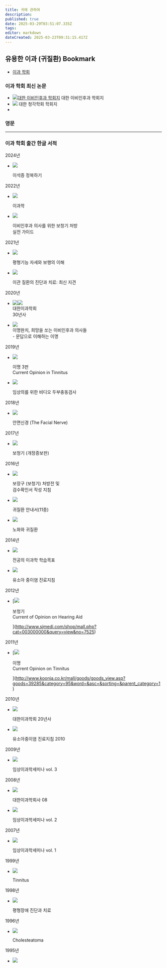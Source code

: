 ```yaml
---
title: 귀에 관하여
description: 
published: true
date: 2025-03-29T03:51:07.335Z
tags: 
editor: markdown
dateCreated: 2025-03-23T09:31:15.417Z
---
```


## 유용한 이과 (귀질환) Bookmark 


- [이과 학회](https://www.otologicalsociety.or.kr) 
### 이과 학회 최신 논문 

-   [![대한 이비인후과 학회지](https://www.otologicalsociety.or.kr/member/img/journal/han171106.jpg)](http://www.kjorl.org/) 대한 이비인후과 학회지 
-   [![](https://www.otologicalsociety.or.kr/member/img/journal/jao_171106.jpg)](https://www.ejao.org/) 대한 청각학회 학회지 
-   

### 영문 


---



### 이과 학회 출간 한글 서적 

2024년

- ![](https://www.otologicalsociety.or.kr/member/img/journal/2023_01.jpg)

  이석증 정복하기

2022년

- ![](https://www.otologicalsociety.or.kr/member/img/journal/2022_02.jpg)

  이과학

- ![](https://www.otologicalsociety.or.kr/member/img/journal/2022_01.jpg)

  이비인후과 의사를 위한 보청기 처방  
  실전 가이드

2021년

- ![](https://www.otologicalsociety.or.kr/member/img/journal/2021_01.jpg)

  평형기능 자세와 보행의 이해

- ![](https://www.otologicalsociety.or.kr/member/img/journal/2021_02_re.jpg)

  이관 질환의 진단과 치료: 최신 지견

2020년

-   ![](https://www.otologicalsociety.or.kr/member/img/30th-banner.jpg)![](https://www.otologicalsociety.or.kr/member/img/30th-banner_eng.jpg)  
    대한이과학회  
    30년사

-   ![](https://www.otologicalsociety.or.kr/member/img/book201218.png)  
    이명완치, 희망을 쏘는 이비인후과 의사들  
    \- 문답으로 이해하는 이명

2019년

- ![](https://www.otologicalsociety.or.kr/member/img/journal/2019_01.jpg)

  이명 3판  
  Current Opinion in Tinnitus

- ![](https://www.otologicalsociety.or.kr/member/img/journal/2019_07_1.jpg)

  임상의를 위한 비디오 두부충동검사

2018년

- ![](https://www.otologicalsociety.or.kr/member/img/journal/2018_07.jpg)

  안면신경 (The Facial Nerve)

2017년

- ![](https://www.otologicalsociety.or.kr/member/img/journal/2017_02.jpg)

  보청기 (개정증보판)

2016년

- ![](https://www.otologicalsociety.or.kr/member/img/journal/2016_03.gif)

  보장구 (보청기) 처방전 및  
  검수확인서 작성 지침

- ![](https://www.otologicalsociety.or.kr/member/img/journal/2016_02.gif)

  귀질환 안내서(11종)

- ![](https://www.otologicalsociety.or.kr/member/img/journal/2016_01.gif)

  노화와 귀질환

2014년

- ![](https://www.otologicalsociety.or.kr/member/img/journal/2014_02.jpg)

  전공의 이과학 학습목표

- ![](https://www.otologicalsociety.or.kr/member/img/journal/2014_01.gif)

  유소아 중이염 진료지침

2012년

- [![](https://www.otologicalsociety.or.kr/member/img/journal/img_journal_1.jpg)

  보청기  
  Current of Opinion on Hearing Aid

  ](http://www.sjmedi.com/shop/mall.php?cat=003000000&query=view&no=7525)

2011년

- [![](https://www.otologicalsociety.or.kr/member/img/journal/img_journal_2.jpg)

  이명  
  Current Opinion on Tinnitus

  ](http://www.koonja.co.kr/mall/goods/goods_view.asp?goods=39285&category=95&word=&asc=&sorting=&parent_category=1)

2010년

- ![](https://www.otologicalsociety.or.kr/member/img/journal/2010_01.gif)

  대한이과학회 20년사

- ![](https://www.otologicalsociety.or.kr/member/img/journal/2010_02.gif)

  유소아중이염 진료지침 2010

2009년

- ![](https://www.otologicalsociety.or.kr/member/img/journal/2009_02.gif)

  임상이과학세미나 vol. 3

2008년

- ![](https://www.otologicalsociety.or.kr/member/img/journal/2008_02.gif)

  대한이과학회사 08

- ![](https://www.otologicalsociety.or.kr/member/img/journal/2009_01.gif)

  임상이과학세미나 vol. 2

2007년

- ![](https://www.otologicalsociety.or.kr/member/img/journal/2008_01.gif)

  임상이과학세미나 vol. 1

1999년

- ![](https://www.otologicalsociety.or.kr/member/img/journal/1999_01.gif)

  Tinnitus

1998년

- ![](https://www.otologicalsociety.or.kr/member/img/journal/1998_01.gif)

  평형장애 진단과 치료

1996년

- ![](https://www.otologicalsociety.or.kr/member/img/journal/1996_01.gif)

  Cholesteatoma

1995년

- ![](https://www.otologicalsociety.or.kr/member/img/journal/1995_01.gif)

  




